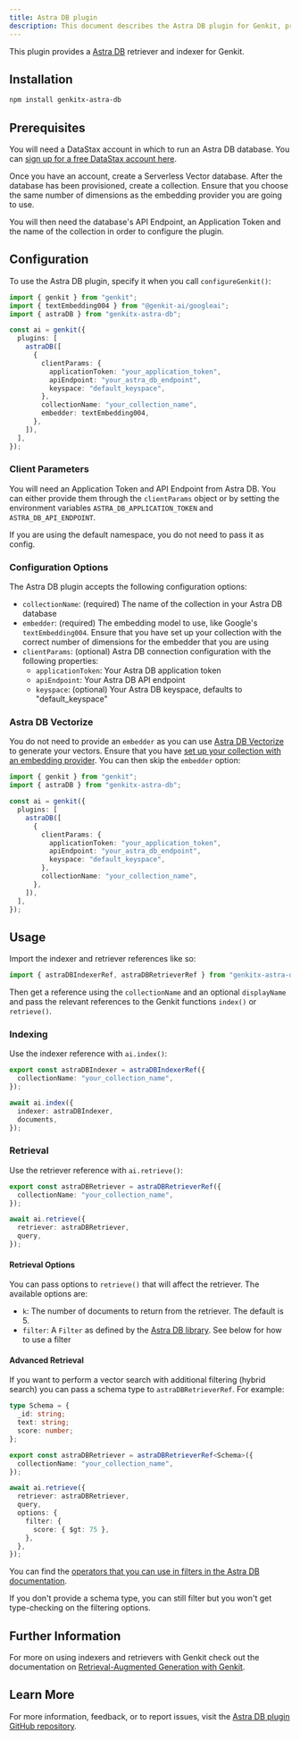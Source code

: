 ```yaml
---
title: Astra DB plugin
description: This document describes the Astra DB plugin for Genkit, providing a retriever and indexer for Astra DB, including installation, prerequisites, configuration, and usage.
---
```


This plugin provides a [Astra DB](https://docs.datastax.com/en/astra-db-serverless/index.html) retriever and indexer for Genkit.

## Installation

```bash
npm install genkitx-astra-db
```

## Prerequisites

You will need a DataStax account in which to run an Astra DB database. You can [sign up for a free DataStax account here](https://astra.datastax.com/signup).

Once you have an account, create a Serverless Vector database. After the database has been provisioned, create a collection. Ensure that you choose the same number of dimensions as the embedding provider you are going to use.

You will then need the database's API Endpoint, an Application Token and the name of the collection in order to configure the plugin.

## Configuration

To use the Astra DB plugin, specify it when you call `configureGenkit()`:

```typescript
import { genkit } from "genkit";
import { textEmbedding004 } from "@genkit-ai/googleai";
import { astraDB } from "genkitx-astra-db";

const ai = genkit({
  plugins: [
    astraDB([
      {
        clientParams: {
          applicationToken: "your_application_token",
          apiEndpoint: "your_astra_db_endpoint",
          keyspace: "default_keyspace",
        },
        collectionName: "your_collection_name",
        embedder: textEmbedding004,
      },
    ]),
  ],
});
```

### Client Parameters

You will need an Application Token and API Endpoint from Astra DB. You can either provide them through the `clientParams` object or by setting the environment variables `ASTRA_DB_APPLICATION_TOKEN` and `ASTRA_DB_API_ENDPOINT`.

If you are using the default namespace, you do not need to pass it as config.

### Configuration Options

The Astra DB plugin accepts the following configuration options:

- `collectionName`: (required) The name of the collection in your Astra DB database
- `embedder`: (required) The embedding model to use, like Google's `textEmbedding004`. Ensure that you have set up your collection with the correct number of dimensions for the embedder that you are using
- `clientParams`: (optional) Astra DB connection configuration with the following properties:
  - `applicationToken`: Your Astra DB application token
  - `apiEndpoint`: Your Astra DB API endpoint
  - `keyspace`: (optional) Your Astra DB keyspace, defaults to "default_keyspace"

### Astra DB Vectorize

You do not need to provide an `embedder` as you can use [Astra DB Vectorize](https://docs.datastax.com/en/astra-db-serverless/databases/embedding-generation.html) to generate your vectors. Ensure that you have [set up your collection with an embedding provider](https://docs.datastax.com/en/astra-db-serverless/databases/embedding-generation.html#external-embedding-provider-integrations). You can then skip the `embedder` option:

```typescript
import { genkit } from "genkit";
import { astraDB } from "genkitx-astra-db";

const ai = genkit({
  plugins: [
    astraDB([
      {
        clientParams: {
          applicationToken: "your_application_token",
          apiEndpoint: "your_astra_db_endpoint",
          keyspace: "default_keyspace",
        },
        collectionName: "your_collection_name",
      },
    ]),
  ],
});
```

## Usage

Import the indexer and retriever references like so:

```typescript
import { astraDBIndexerRef, astraDBRetrieverRef } from "genkitx-astra-db";
```

Then get a reference using the `collectionName` and an optional `displayName` and pass the relevant references to the Genkit functions `index()` or `retrieve()`.

### Indexing

Use the indexer reference with `ai.index()`:

```typescript
export const astraDBIndexer = astraDBIndexerRef({
  collectionName: "your_collection_name",
});

await ai.index({
  indexer: astraDBIndexer,
  documents,
});
```

### Retrieval

Use the retriever reference with `ai.retrieve()`:

```typescript
export const astraDBRetriever = astraDBRetrieverRef({
  collectionName: "your_collection_name",
});

await ai.retrieve({
  retriever: astraDBRetriever,
  query,
});
```

#### Retrieval Options

You can pass options to `retrieve()` that will affect the retriever. The available options are:

- `k`: The number of documents to return from the retriever. The default is 5.
- `filter`: A `Filter` as defined by the [Astra DB library](https://docs.datastax.com/en/astra-api-docs/_attachments/typescript-client/types/Filter.html). See below for how to use a filter

#### Advanced Retrieval

If you want to perform a vector search with additional filtering (hybrid search) you can pass a schema type to `astraDBRetrieverRef`. For example:

```typescript
type Schema = {
  _id: string;
  text: string;
  score: number;
};

export const astraDBRetriever = astraDBRetrieverRef<Schema>({
  collectionName: "your_collection_name",
});

await ai.retrieve({
  retriever: astraDBRetriever,
  query,
  options: {
    filter: {
      score: { $gt: 75 },
    },
  },
});
```

You can find the [operators that you can use in filters in the Astra DB documentation](https://docs.datastax.com/en/astra-db-serverless/api-reference/overview.html#operators).

If you don't provide a schema type, you can still filter but you won't get type-checking on the filtering options.

## Further Information

For more on using indexers and retrievers with Genkit check out the documentation on [Retrieval-Augmented Generation with Genkit](/docs/rag).

## Learn More

For more information, feedback, or to report issues, visit the [Astra DB plugin GitHub repository](https://github.com/datastax/genkitx-astra-db/tree/main).
